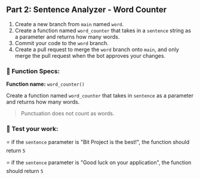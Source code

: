 ## Part 2: Sentence Analyzer - Word Counter
1. Create a new branch from `main` named `word`. 
2. Create a function named `word_counter` that takes in  a `sentence` string as a parameter and returns how many words.
3. Commit your code to the `word` branch. 
4. Create a pull request to merge the `word` branch onto `main`, and only merge the pull request when the bot approves your changes. 

### 🔨 Function Specs:
**Function name:** `word_counter()`

Create a function named `word_counter` that takes in `sentence` as a parameter and returns how many words.
> Punctuation does not count as words. 


### 📝 Test your work:
⭐ if the `sentence` parameter is "Bit Project is the best!", the function should return `5`

⭐ if the `sentence` parameter is "Good luck on your application", the function should return `5`

